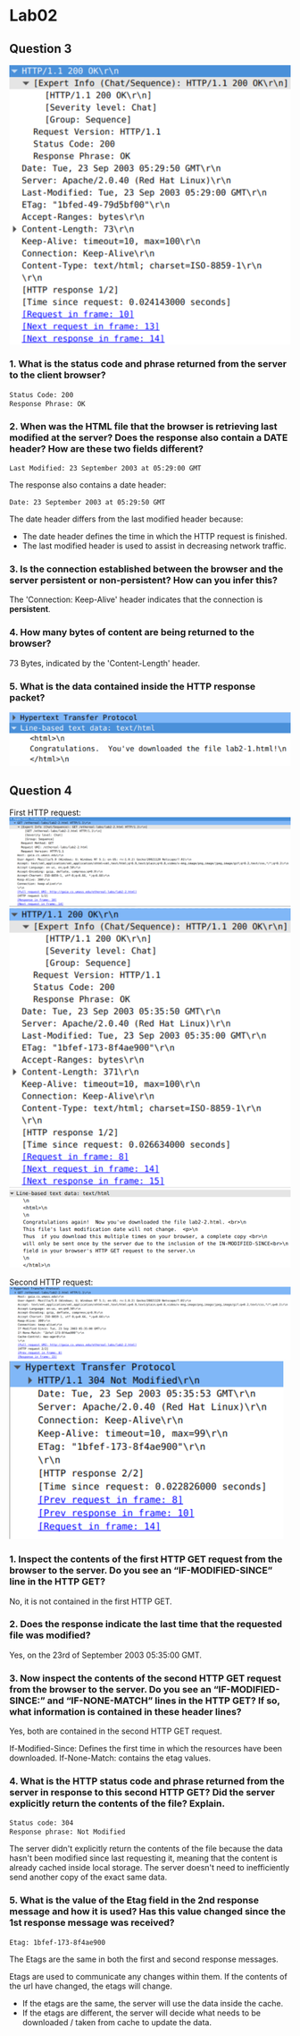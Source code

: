 # Lab02

## Question 3

![](./q3.PNG)

### 1. What is the status code and phrase returned from the server to the client browser?

    Status Code: 200
    Response Phrase: OK

### 2. When was the HTML file that the browser is retrieving last modified at the server? Does the response also contain a DATE header? How are these two fields different?

    Last Modified: 23 September 2003 at 05:29:00 GMT

The response also contains a date header:

    Date: 23 September 2003 at 05:29:50 GMT

The date header differs from the last modified header because:
- The date header defines the time in which the HTTP request is finished. 
- The last modified header is used to assist in decreasing network traffic.

### 3. Is the connection established between the browser and the server persistent or non-persistent? How can you infer this?

The 'Connection: Keep-Alive' header indicates that the connection is **persistent**.

### 4. How many bytes of content are being returned to the browser?

73 Bytes, indicated by the 'Content-Length' header.

### 5. What is the data contained inside the HTTP response packet?

![](q3_5.PNG)

## Question 4

First HTTP request: 
![GET](./q4get.PNG)
![RES](./q4res.PNG)
![RESDATA](./q4resdata.PNG)

Second HTTP request:
![GET](./q4get_2.PNG)
![RES](./q4res_2.PNG)

### 1. Inspect the contents of the first HTTP GET request from the browser to the server. Do you see an “IF-MODIFIED-SINCE” line in the HTTP GET?

No, it is not contained in the first HTTP GET.

### 2. Does the response indicate the last time that the requested file was modified?

Yes, on the 23rd of September 2003 05:35:00 GMT.

### 3. Now inspect the contents of the second HTTP GET request from the browser to the server. Do you see an “IF-MODIFIED-SINCE:” and “IF-NONE-MATCH” lines in the HTTP GET? If so, what information is contained in these header lines?

Yes, both are contained in the second HTTP GET request.

If-Modified-Since: Defines the first time in which the resources have been downloaded. 
If-None-Match: contains the etag values.

### 4. What is the HTTP status code and phrase returned from the server in response to this second HTTP GET? Did the server explicitly return the contents of the file? Explain.

    Status code: 304
    Response phrase: Not Modified

The server didn't explicitly return the contents of the file because the data hasn't been modified since last requesting it, meaning that the content is already cached inside local storage. The server doesn't need to inefficiently send another copy of the exact same data.

 ### 5. What is the value of the Etag field in the 2nd response message and how it is used? Has this value changed since the 1st response message was received?

    Etag: 1bfef-173-8f4ae900

The Etags are the same in both the first and second response messages.

Etags are used to communicate any changes within them. If the contents of the url have changed, the etags will change.
- If the etags are the same, the server will use the data inside the cache.
- If the etags are different, the server will decide what needs to be downloaded / taken from cache to update the data.